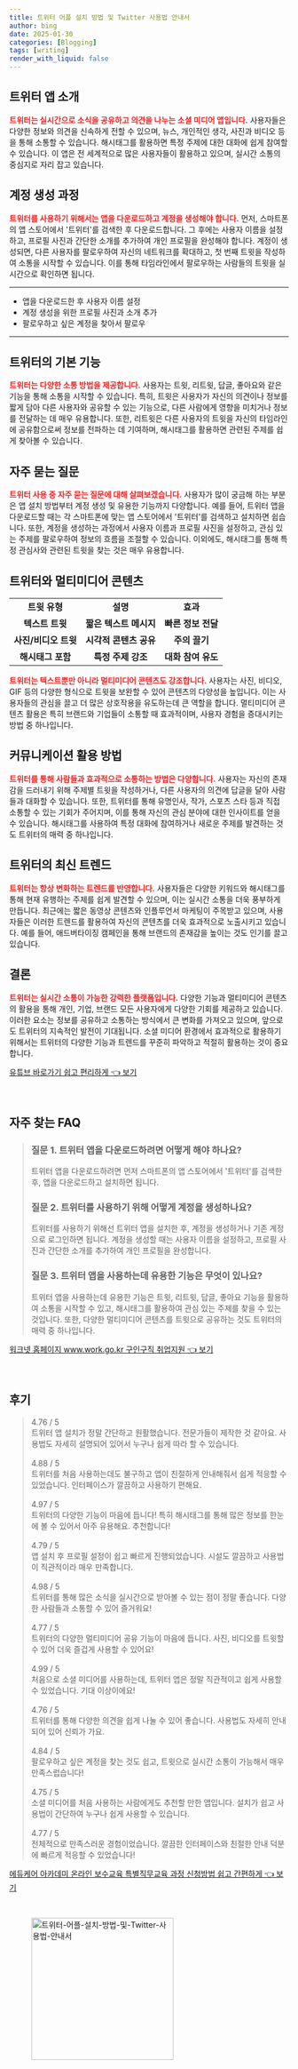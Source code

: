 ```yaml
---
title: 트위터 어플 설치 방법 및 Twitter 사용법 안내서
author: bing
date: 2025-01-30
categories: [Blogging]
tags: [writing]
render_with_liquid: false
---
```



<h2 id='트위터 앱 소개'>트위터 앱 소개</h2>

<p><b><span style="color: #ee2323;">트위터는 실시간으로 소식을 공유하고 의견을 나누는 소셜 미디어 앱입니다.</span></b> 사용자들은 다양한 정보와 의견을 신속하게 전할 수 있으며, 뉴스, 개인적인 생각, 사진과 비디오 등을 통해 소통할 수 있습니다. 해시태그를 활용하면 특정 주제에 대한 대화에 쉽게 참여할 수 있습니다. 이 앱은 전 세계적으로 많은 사용자들이 활용하고 있으며, 실시간 소통의 중심지로 자리 잡고 있습니다.</p>

<h2 id='계정 생성 과정'>계정 생성 과정</h2>

<p><b><span style="color: #ee2323;">트위터를 사용하기 위해서는 앱을 다운로드하고 계정을 생성해야 합니다.</span></b> 먼저, 스마트폰의 앱 스토어에서 '트위터'를 검색한 후 다운로드합니다. 그 후에는 사용자 이름을 설정하고, 프로필 사진과 간단한 소개를 추가하여 개인 프로필을 완성해야 합니다. 계정이 생성되면, 다른 사용자를 팔로우하여 자신의 네트워크를 확대하고, 첫 번째 트윗을 작성하여 소통을 시작할 수 있습니다. 이를 통해 타임라인에서 팔로우하는 사람들의 트윗을 실시간으로 확인하면 됩니다.</p>

<hr />

<ul>
    <li>앱을 다운로드한 후 사용자 이름 설정</li>
    <li>계정 생성을 위한 프로필 사진과 소개 추가</li>
    <li>팔로우하고 싶은 계정을 찾아서 팔로우</li>
</ul>

<hr />

<h2 id='트위터의 기본 기능'>트위터의 기본 기능</h2>

<p><b><span style="color: #ee2323;">트위터는 다양한 소통 방법을 제공합니다.</span></b> 사용자는 트윗, 리트윗, 답글, 좋아요와 같은 기능을 통해 소통을 시작할 수 있습니다. 특히, 트윗은 사용자가 자신의 의견이나 정보를 짧게 담아 다른 사용자와 공유할 수 있는 기능으로, 다른 사람에게 영향을 미치거나 정보를 전달하는 데 매우 유용합니다. 또한, 리트윗은 다른 사용자의 트윗을 자신의 타임라인에 공유함으로써 정보를 전파하는 데 기여하며, 해시태그를 활용하면 관련된 주제를 쉽게 찾아볼 수 있습니다.</p>

<h2 id='자주 묻는 질문'>자주 묻는 질문</h2>

<p><b><span style="color: #ee2323;">트위터 사용 중 자주 묻는 질문에 대해 살펴보겠습니다.</span></b> 사용자가 많이 궁금해 하는 부분은 앱 설치 방법부터 계정 생성 및 유용한 기능까지 다양합니다. 예를 들어, 트위터 앱을 다운로드할 때는 각 스마트폰에 맞는 앱 스토어에서 '트위터'를 검색하고 설치하면 쉽습니다. 또한, 계정을 생성하는 과정에서 사용자 이름과 프로필 사진을 설정하고, 관심 있는 주제를 팔로우하여 정보의 흐름을 조절할 수 있습니다. 이외에도, 해시태그를 통해 특정 관심사와 관련된 트윗을 찾는 것은 매우 유용합니다.</p>

<h2 id='트위터와 멀티미디어 콘텐츠'>트위터와 멀티미디어 콘텐츠</h2>

<table>
    <tr>
        <td style="text-align: center; height: 17px;"><b>트윗 유형</b></td>
        <td style="text-align: center; height: 17px;"><b>설명</b></td>
        <td style="text-align: center; height: 17px;"><b>효과</b></td>
    </tr>
    <tr>
        <td style="text-align: center; height: 17px;"><b>텍스트 트윗</b></td>
        <td style="text-align: center; height: 17px;"><b>짧은 텍스트 메시지</b></td>
        <td style="text-align: center; height: 17px;"><b>빠른 정보 전달</b></td>
    </tr>
    <tr>
        <td style="text-align: center; height: 17px;"><b>사진/비디오 트윗</b></td>
        <td style="text-align: center; height: 17px;"><b>시각적 콘텐츠 공유</b></td>
        <td style="text-align: center; height: 17px;"><b>주의 끌기</b></td>
    </tr>
    <tr>
        <td style="text-align: center; height: 17px;"><b>해시태그 포함</b></td>
        <td style="text-align: center; height: 17px;"><b>특정 주제 강조</b></td>
        <td style="text-align: center; height: 17px;"><b>대화 참여 유도</b></td>
    </tr>
</table>

<p><b><span style="color: #ee2323;">트위터는 텍스트뿐만 아니라 멀티미디어 콘텐츠도 강조합니다.</span></b> 사용자는 사진, 비디오, GIF 등의 다양한 형식으로 트윗을 보완할 수 있어 콘텐츠의 다양성을 높입니다. 이는 사용자들의 관심을 끌고 더 많은 상호작용을 유도하는데 큰 역할을 합니다. 멀티미디어 콘텐츠 활용은 특히 브랜드와 기업들이 소통할 때 효과적이며, 사용자 경험을 증대시키는 방법 중 하나입니다.</p>

<h2 id='커뮤니케이션 활용 방법'>커뮤니케이션 활용 방법</h2>

<p><b><span style="color: #ee2323;">트위터를 통해 사람들과 효과적으로 소통하는 방법은 다양합니다.</span></b> 사용자는 자신의 존재감을 드러내기 위해 주제별 트윗을 작성하거나, 다른 사용자의 의견에 답글을 달아 사람들과 대화할 수 있습니다. 또한, 트위터를 통해 유명인사, 작가, 스포츠 스타 등과 직접 소통할 수 있는 기회가 주어지며, 이를 통해 자신의 관심 분야에 대한 인사이트를 얻을 수 있습니다. 해시태그를 사용하여 특정 대화에 참여하거나 새로운 주제를 발견하는 것도 트위터의 매력 중 하나입니다.</p>

<h2 id='트위터의 최신 트렌드'>트위터의 최신 트렌드</h2>

<p><b><span style="color: #ee2323;">트위터는 항상 변화하는 트렌드를 반영합니다.</span></b> 사용자들은 다양한 키워드와 해시태그를 통해 현재 유행하는 주제를 쉽게 발견할 수 있으며, 이는 실시간 소통을 더욱 풍부하게 만듭니다. 최근에는 짧은 동영상 콘텐츠와 인플루언서 마케팅이 주목받고 있으며, 사용자들은 이러한 트렌드를 활용하여 자신의 콘텐츠를 더욱 효과적으로 노출시키고 있습니다. 예를 들어, 애드버타이징 캠페인을 통해 브랜드의 존재감을 높이는 것도 인기를 끌고 있습니다.</p>

<h2 id='결론'>결론</h2>

<p><b><span style="color: #ee2323;">트위터는 실시간 소통이 가능한 강력한 플랫폼입니다.</span></b> 다양한 기능과 멀티미디어 콘텐츠의 활용을 통해 개인, 기업, 브랜드 모든 사용자에게 다양한 기회를 제공하고 있습니다. 이러한 요소는 정보를 공유하고 소통하는 방식에서 큰 변화를 가져오고 있으며, 앞으로도 트위터의 지속적인 발전이 기대됩니다. 소셜 미디어 환경에서 효과적으로 활용하기 위해서는 트위터의 다양한 기능과 트렌드를 꾸준히 파악하고 적절히 활용하는 것이 중요합니다.</p>


<p><a class="click-button" title="유튜브 바로가기 쉽고 편리하게" href="https://yellowplanner.github.io/posts/%EC%9C%A0%ED%8A%9C%EB%B8%8C-%EB%B0%94%EB%A1%9C%EA%B0%80%EA%B8%B0-%EC%89%BD%EA%B3%A0-%ED%8E%B8%EB%A6%AC%ED%95%98%EA%B2%8C/" rel="dofollow">유튜브 바로가기 쉽고 편리하게 👈 보기</a></p><br>
<h2 id='자주_찾는_FAQ'>자주 찾는 FAQ</h2>
<div itemscope="" itemtype="https://schema.org/FAQPage">
<blockquote>
<div itemscope="" itemprop="mainEntity" itemtype="https://schema.org/Question">
<h3 itemprop="name">질문 1. 트위터 앱을 다운로드하려면 어떻게 해야 하나요?</h3>
<div itemscope="" itemprop="acceptedAnswer" itemtype="https://schema.org/Answer">
<span itemprop="text">
<p>트위터 앱을 다운로드하려면 먼저 스마트폰의 앱 스토어에서 '트위터'를 검색한 후, 앱을 다운로드하고 설치하면 됩니다.</p>
</span>
</div>
</div>
<div itemscope="" itemprop="mainEntity" itemtype="https://schema.org/Question">
<h3 itemprop="name">질문 2. 트위터를 사용하기 위해 어떻게 계정을 생성하나요?</h3>
<div itemscope="" itemprop="acceptedAnswer" itemtype="https://schema.org/Answer">
<span itemprop="text">
<p>트위터를 사용하기 위해선 트위터 앱을 설치한 후, 계정을 생성하거나 기존 계정으로 로그인하면 됩니다. 계정을 생성할 때는 사용자 이름을 설정하고, 프로필 사진과 간단한 소개를 추가하여 개인 프로필을 완성합니다.</p>
</span>
</div>
</div>
<div itemscope="" itemprop="mainEntity" itemtype="https://schema.org/Question">
<h3 itemprop="name">질문 3. 트위터 앱을 사용하는데 유용한 기능은 무엇이 있나요?</h3>
<div itemscope="" itemprop="acceptedAnswer" itemtype="https://schema.org/Answer">
<span itemprop="text">
<p>트위터 앱을 사용하는데 유용한 기능은 트윗, 리트윗, 답글, 좋아요 기능을 활용하여 소통을 시작할 수 있고, 해시태그를 활용하여 관심 있는 주제를 찾을 수 있는 것입니다. 또한, 다양한 멀티미디어 콘텐츠를 트윗으로 공유하는 것도 트위터의 매력 중 하나입니다.</p>
</span>
</div>
</div>
</blockquote>
</div>
<p><a class="click-button" title="워크넷 홈페이지 www.work.go.kr 구인구직 취업지원" href="https://yellowplanner.github.io/posts/%EC%9B%8C%ED%81%AC%EB%84%B7-%ED%99%88%ED%8E%98%EC%9D%B4%EC%A7%80-www.work.go.kr-%EA%B5%AC%EC%9D%B8%EA%B5%AC%EC%A7%81-%EC%B7%A8%EC%97%85%EC%A7%80%EC%9B%90/" rel="dofollow">워크넷 홈페이지 www.work.go.kr 구인구직 취업지원 👈 보기</a></p><br>
<h2 id='후기'>후기</h2>
<div itemscope itemtype="https://schema.org/Product">
  <blockquote>
  <div itemprop="review" itemscope itemtype="https://schema.org/Review">
      <div itemprop="reviewRating" itemscope itemtype="https://schema.org/Rating"> <span itemprop="ratingValue">4.76</span> / <span itemprop="bestRating">5</span> </div>
      <span itemprop="reviewBody">트위터 앱 설치가 정말 간단하고 원활했습니다. 전문가들이 제작한 것 같아요. 사용법도 자세히 설명되어 있어서 누구나 쉽게 따라 할 수 있습니다.</span>
  </div>
  <br>
  <div itemprop="review" itemscope itemtype="https://schema.org/Review">
      <div itemprop="reviewRating" itemscope itemtype="https://schema.org/Rating"> <span itemprop="ratingValue">4.88</span> / <span itemprop="bestRating">5</span> </div>
      <span itemprop="reviewBody">트위터를 처음 사용하는데도 불구하고 앱이 친절하게 안내해줘서 쉽게 적응할 수 있었습니다. 인터페이스가 깔끔하고 사용하기 편해요.</span>
  </div>
  <br>
  <div itemprop="review" itemscope itemtype="https://schema.org/Review">
      <div itemprop="reviewRating" itemscope itemtype="https://schema.org/Rating"> <span itemprop="ratingValue">4.97</span> / <span itemprop="bestRating">5</span> </div>
      <span itemprop="reviewBody">트위터의 다양한 기능이 마음에 듭니다! 특히 해시태그를 통해 많은 정보를 한눈에 볼 수 있어서 아주 유용해요. 추천합니다!</span>
  </div>
  <br>
  <div itemprop="review" itemscope itemtype="https://schema.org/Review">
      <div itemprop="reviewRating" itemscope itemtype="https://schema.org/Rating"> <span itemprop="ratingValue">4.79</span> / <span itemprop="bestRating">5</span> </div>
      <span itemprop="reviewBody">앱 설치 후 프로필 설정이 쉽고 빠르게 진행되었습니다. 시설도 깔끔하고 사용법이 직관적이라 매우 만족합니다.</span>
  </div>
  <br>
  <div itemprop="review" itemscope itemtype="https://schema.org/Review">
      <div itemprop="reviewRating" itemscope itemtype="https://schema.org/Rating"> <span itemprop="ratingValue">4.98</span> / <span itemprop="bestRating">5</span> </div>
      <span itemprop="reviewBody">트위터를 통해 많은 소식을 실시간으로 받아볼 수 있는 점이 정말 좋습니다. 다양한 사람들과 소통할 수 있어 즐거워요!</span>
  </div>
  <br>
  <div itemprop="review" itemscope itemtype="https://schema.org/Review">
      <div itemprop="reviewRating" itemscope itemtype="https://schema.org/Rating"> <span itemprop="ratingValue">4.77</span> / <span itemprop="bestRating">5</span> </div>
      <span itemprop="reviewBody">트위터의 다양한 멀티미디어 공유 기능이 마음에 듭니다. 사진, 비디오를 트윗할 수 있어 더욱 즐겁게 사용할 수 있어요!</span>
  </div>
  <br>
  <div itemprop="review" itemscope itemtype="https://schema.org/Review">
      <div itemprop="reviewRating" itemscope itemtype="https://schema.org/Rating"> <span itemprop="ratingValue">4.99</span> / <span itemprop="bestRating">5</span> </div>
      <span itemprop="reviewBody">처음으로 소셜 미디어를 사용하는데, 트위터 앱은 정말 직관적이고 쉽게 사용할 수 있었습니다. 기대 이상이에요!</span>
  </div>
  <br>
  <div itemprop="review" itemscope itemtype="https://schema.org/Review">
      <div itemprop="reviewRating" itemscope itemtype="https://schema.org/Rating"> <span itemprop="ratingValue">4.76</span> / <span itemprop="bestRating">5</span> </div>
      <span itemprop="reviewBody">트위터를 통해 다양한 의견을 쉽게 나눌 수 있어 좋습니다. 사용법도 자세히 안내되어 있어 신뢰가 가요.</span>
  </div>
  <br>
  <div itemprop="review" itemscope itemtype="https://schema.org/Review">
      <div itemprop="reviewRating" itemscope itemtype="https://schema.org/Rating"> <span itemprop="ratingValue">4.84</span> / <span itemprop="bestRating">5</span> </div>
      <span itemprop="reviewBody">팔로우하고 싶은 계정을 찾는 것도 쉽고, 트윗으로 실시간 소통이 가능해서 매우 만족스럽습니다!</span>
  </div>
  <br>
  <div itemprop="review" itemscope itemtype="https://schema.org/Review">
      <div itemprop="reviewRating" itemscope itemtype="https://schema.org/Rating"> <span itemprop="ratingValue">4.75</span> / <span itemprop="bestRating">5</span> </div>
      <span itemprop="reviewBody">소셜 미디어를 처음 사용하는 사람에게도 추천할 만한 앱입니다. 설치가 쉽고 사용법이 간단하여 누구나 쉽게 사용할 수 있습니다.</span>
  </div>
  <br>
  <div itemprop="review" itemscope itemtype="https://schema.org/Review">
      <div itemprop="reviewRating" itemscope itemtype="https://schema.org/Rating"> <span itemprop="ratingValue">4.77</span> / <span itemprop="bestRating">5</span> </div>
      <span itemprop="reviewBody">전체적으로 만족스러운 경험이었습니다. 깔끔한 인터페이스와 친절한 안내 덕분에 빠르게 적응할 수 있었습니다!</span>
  </div>
  </blockquote>
</div>
<p><a class="click-button" title="에듀케어 아카데미 온라인 보수교육 특별직무교육 과정 신청방법 쉽고 간편하게" href="https://yellowplanner.github.io/posts/%EC%97%90%EB%93%80%EC%BC%80%EC%96%B4-%EC%95%84%EC%B9%B4%EB%8D%B0%EB%AF%B8-%EC%98%A8%EB%9D%BC%EC%9D%B8-%EB%B3%B4%EC%88%98%EA%B5%90%EC%9C%A1-%ED%8A%B9%EB%B3%84%EC%A7%81%EB%AC%B4%EA%B5%90%EC%9C%A1-%EA%B3%BC%EC%A0%95-%EC%8B%A0%EC%B2%AD%EB%B0%A9%EB%B2%95-%EC%89%BD%EA%B3%A0-%EA%B0%84%ED%8E%B8%ED%95%98%EA%B2%8C/" rel="dofollow">에듀케어 아카데미 온라인 보수교육 특별직무교육 과정 신청방법 쉽고 간편하게 👈 보기</a></p><br>
<figure class="image"><img src="https://yellowplanner.github.io/assets/img/thumbnail/트위터-어플-설치-방법-및-Twitter-사용법-안내서.webp" alt="트위터-어플-설치-방법-및-Twitter-사용법-안내서" width="256" height="256"></figure>